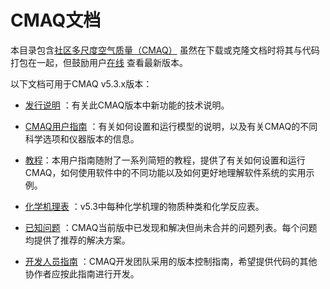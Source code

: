 CMAQ文档
==================

本目录包含[社区多尺度空气质量（CMAQ）](http://www.epa.gov/cmaq) 虽然在下载或克隆文档时将其与代码打包在一起，但鼓励用户[在线](/README.md) 查看最新版本。

以下文档可用于CMAQ v5.3.x版本：

- [发行说明]( Release_Notes/README.md ) ：有关此CMAQ版本中新功能的技术说明。

- [CMAQ用户指南]( Users_Guide/README.md ) ：有关如何设置和运行模型的说明，以及有关CMAQ的不同科学选项和仪器版本的信息。

- [教程](Users_Guide/Tutorials/README.md)：本用户指南随附了一系列简短的教程，提供了有关如何设置和运行CMAQ，如何使用软件中的不同功能以及如何更好地理解软件系统的实用示例。

- [化学机理表]( ../CCTM/src/MECHS/README.md ) ：v5.3中每种化学机理的物质种类和化学反应表。

- [已知问题]( Known_Issues/README.md ) ：CMAQ当前版中已发现和解决但尚未合并的问题列表。每个问题均提供了推荐的解决方案。

- [开发人员指南]( Developers_Guide/CMAQ_Dev_Guide.md ) ：CMAQ开发团队采用的版本控制指南，希望提供代码的其他协作者应按此指南进行开发。
